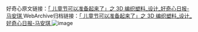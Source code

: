 好奇心原文链接：[「 儿童节可以准备起来了」之 3D 编织塑料_设计_好奇心日报-马安琪 ](https://www.qdaily.com/articles/10162.html)
WebArchive归档链接：[「 儿童节可以准备起来了」之 3D 编织塑料_设计_好奇心日报-马安琪 ](http://web.archive.org/web/20190623155755/https://www.qdaily.com/articles/10162.html)
![image](http://ww3.sinaimg.cn/large/007d5XDply1g3vv9x5lk9j30u057ntxx)
